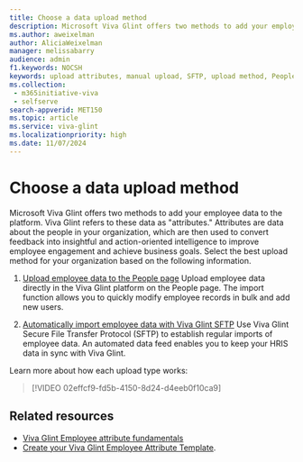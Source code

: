 ```yaml
---
title: Choose a data upload method
description: Microsoft Viva Glint offers two methods to add your employee data to the platform.
ms.author: aweixelman
author: AliciaWeixelman
manager: melissabarry
audience: admin
f1.keywords: NOCSH
keywords: upload attributes, manual upload, SFTP, upload method, People page upload
ms.collection: 
 - m365initiative-viva
 - selfserve
search-appverid: MET150
ms.topic: article
ms.service: viva-glint
ms.localizationpriority: high
ms.date: 11/07/2024
---
```


# Choose a data upload method

Microsoft Viva Glint offers two methods to add your employee data to the platform. Viva Glint refers to these data as "attributes." Attributes are data about the people in your organization, which are then used to convert feedback into insightful and action-oriented intelligence to improve employee engagement and achieve business goals. Select the best upload method for your organization based on the following information.

1. [Upload employee data to the People page](https://go.microsoft.com/fwlink/?linkid=2230742)
Upload employee data directly in the Viva Glint platform on the People page. The import function allows you to quickly modify employee records in bulk and add new users.
   
1. [Automatically import employee data with Viva Glint SFTP](https://go.microsoft.com/fwlink/?linkid=2247429)
Use Viva Glint Secure File Transfer Protocol (SFTP) to establish regular imports of employee data. An automated data feed enables you to keep your HRIS data in sync with Viva Glint.

Learn more about how each upload type works:  

> [!VIDEO 02effcf9-fd5b-4150-8d24-d4eeb0f10ca9]

## Related resources

- [Viva Glint Employee attribute fundamentals](https://go.microsoft.com/fwlink/?linkid=2230738)
- [Create your Viva Glint Employee Attribute Template](https://go.microsoft.com/fwlink/?linkid=2230862).
